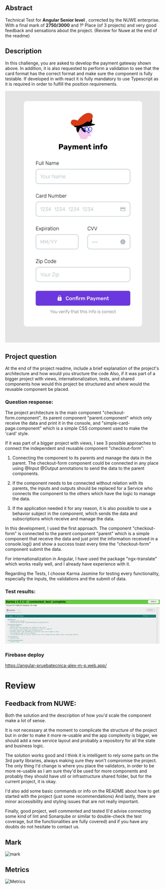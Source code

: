 
## Abstract
Technical Test for **Angular Senior level** , corrected by the NUWE enterprise. With a final mark of **2750/3000** and 1º Place (of 3 projects) and very good feedback and sensations about the project. (Review for Nuwe at the end of the readme)




## Description
In this challenge, you are asked to develop the payment gateway shown above.
In addition, it is also requested to perform a validation to see that the card format has the correct format and make sure the component is fully testable.
If developed in with react it is fully mandatory to use Typescript as it is required in order to fulfill the position requirements.

![Objetive payment gateway](payment_gateway.JPG)


## Project question 
At the end of the project readme, include a brief explanation of the project's architecture and how would you structure the code Also, if it was part of a bigger project with views, internationalization, tests, and shared components how would this project be structured and where would the reusable component be placed.


### Question response:

The project architecture is the main component "checkout-form.component", its parent component "parent.component" which only receive the data and print it in the console, and "simple-card-page.component" which is a simple CSS component used to make the 'card' style.

If it was part of a bigger project with views, I see 3 possible approaches to connect the independent and reusable component "checkout-form":

1. Connecting the component to its parents and manage the data in the parent. The checkout-form component could be connected in any place using @Input @Output annotations to send the data to the parent components.

2. If the component needs to be connected without relation with its parents, the inputs and outputs should be replaced for a Service who connects the component to the others which have the logic to manage the data.

3. If the application needed it for any reason, it is also possible to use a behavior subject in the component, which sends the data and subscriptions which receive and manage the data.

In this development, I used the first approach. The component "checkout-form" is connected to the parent component "parent" which is a simple component that receive the data and just print the information received in a console.log() and show a success toast every time the "checkout-form" component submit the data.

For internationalization in Angular, I have used the package "ngx-translate" which works really well, and I already have experience with it.

Regarding the Tests, I choose Karma Jasmine for testing every functionality, especially the inputs, the validations and the submit of data. 

### Test results:
![Test results](test_results.JPG)


### Firebase deploy
https://angular-pruebatecnica-alex-m-p.web.app/




# Review

## Feedback from NUWE: 
Both the solution and the description of how you'd scale the component make a lot of sense.

It is not necessary at the moment to complicate the structure of the project but in order to make it more re-usable and the app complexity is bigger, we should add a new service layout and probably a repository for all the state and business logic.

The solution works good and I think it is intelligent to rely some parts on the 3rd party libraries, always making sure they won't compromise the project. The only thing I'd change is where you place the validators, in order to be more re-usable as I am sure they'd be used for more components and probably they should have util or infrastructure shared folder, but for the current project, it is okay.

I'd also add some basic commands or info on the README about how to get started with the project (just some recommendations) And lastly, there are minor accessibility and styling issues that are not really important.

Finally, good project, well commented and tested (I'd advise connecting some kind of lint and Sonarqube or similar to double-check the test coverage, but the functionalities are fully covered) and if you have any doubts do not hesitate to contact us.

## Mark

![mark](https://user-images.githubusercontent.com/33956661/157881456-e3c8d188-be18-4e3f-bd7d-e1475688d0f5.PNG)


## Metrics

![Metrics](https://user-images.githubusercontent.com/33956661/157881493-ece5877d-e220-4c9c-999c-24666c0bcd88.PNG)


